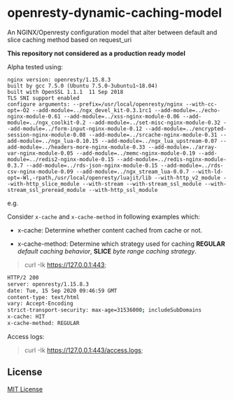# openresty-dynamic-caching-model

An NGINX/Openresty configuration model that alter between default and slice caching method based on request_uri

**This repository not considered as a production ready model**

Alpha tested using:

```
nginx version: openresty/1.15.8.3
built by gcc 7.5.0 (Ubuntu 7.5.0-3ubuntu1~18.04)
built with OpenSSL 1.1.1  11 Sep 2018
TLS SNI support enabled
configure arguments: --prefix=/usr/local/openresty/nginx --with-cc-opt=-O2 --add-module=../ngx_devel_kit-0.3.1rc1 --add-module=../echo-nginx-module-0.61 --add-module=../xss-nginx-module-0.06 --add-module=../ngx_coolkit-0.2 --add-module=../set-misc-nginx-module-0.32 --add-module=../form-input-nginx-module-0.12 --add-module=../encrypted-session-nginx-module-0.08 --add-module=../srcache-nginx-module-0.31 --add-module=../ngx_lua-0.10.15 --add-module=../ngx_lua_upstream-0.07 --add-module=../headers-more-nginx-module-0.33 --add-module=../array-var-nginx-module-0.05 --add-module=../memc-nginx-module-0.19 --add-module=../redis2-nginx-module-0.15 --add-module=../redis-nginx-module-0.3.7 --add-module=../rds-json-nginx-module-0.15 --add-module=../rds-csv-nginx-module-0.09 --add-module=../ngx_stream_lua-0.0.7 --with-ld-opt=-Wl,-rpath,/usr/local/openresty/luajit/lib --with-http_v2_module --with-http_slice_module --with-stream --with-stream_ssl_module --with-stream_ssl_preread_module --with-http_ssl_module

```

e.g.

Consider `x-cache` and `x-cache-method` in following examples which:

- x-cache: Determine whether content cached from cache or not.

- x-cache-method: Determine which strategy used for caching **REGULAR** _default caching behavior_, **SLICE** _byte range caching strategy_.

> curl -Ik https://127.0.0.1:443;

```sh
HTTP/2 200
server: openresty/1.15.8.3
date: Tue, 15 Sep 2020 09:46:59 GMT
content-type: text/html
vary: Accept-Encoding
strict-transport-security: max-age=31536000; includeSubDomains
x-cache: HIT
x-cache-method: REGULAR

```
Access logs:

> curl -Ik https://127.0.0.1:443/access.logs;

## License

[MIT License](LICENSE)
